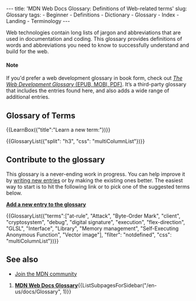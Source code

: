 --- title: 'MDN Web Docs Glossary: Definitions of Web-related terms' slug: Glossary tags: - Beginner - Definitions - Dictionary - Glossary - Index - Landing - Terminology ---

<span class="seoSummary">Web technologies contain long lists of jargon and abbreviations that are used in documentation and coding. This glossary provides definitions of words and abbreviations you need to know to successfully understand and build for the web.</span>

#### Note

If you'd prefer a web development glossary in book form, check out [*The Web Development Glossary* (EPUB, MOBI, PDF)](https://meiert.com/en/blog/the-web-development-glossary/). It’s a third-party glossary that includes the entries found here, and also adds a wide range of additional entries.

## Glossary of Terms

{{LearnBox({"title":"Learn a new term:"})}}

{{GlossaryList({"split": "h3", "css": "multiColumnList"})}}

## Contribute to the glossary

This glossary is a never-ending work in progress. You can help improve it by [writing new entries](/en-US/docs/MDN/Contribute/Howto/Write_a_new_entry_in_the_Glossary) or by making the existing ones better. The easiest way to start is to hit the following link or to pick one of the suggested terms below.

**[Add a new entry to the glossary](/en-US/docs/new?parent=4391)**

{{GlossaryList({"terms":\["at-rule", "Attack", "Byte-Order Mark", "client", "cryptosystem", "debug", "digital signature", "execution", "flex-direction", "GLSL", "Interface", "Library", "Memory management", "Self-Executing Anonymous Function", "Vector image"\], "filter": "notdefined", "css": "multiColumnList"})}}

## See also

- [Join the MDN community](/en-US/docs/MDN/Community)

1.  **[MDN Web Docs Glossary](/en-US/docs/Glossary)**{{ListSubpagesForSidebar("/en-us/docs/Glossary", 1)}}
